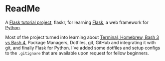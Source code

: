 # ReadMe
A [Flask tutorial project](http://flask.pocoo.org/docs/1.0/tutorial/), flaskr, for learning [Flask](http://flask.pocoo.org), a web framework for [Python](https://www.python.org).

Most of the project turned into learning about [Terminal, Homebrew, Bash 3 vs Bash 4](http://hypepat.com/2016/two-shells-one-prompt.html), Package Managers, Dotfiles, git, GitHub and integrating it with git, and finally Flask for Python. I've added some dotfiles and setup configs to the `.gitignore` that are available upon request for fellow beginners.
